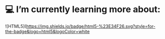 # 💻 I’m currently learning more about:
![HTML5](https://img.shields.io/badge/html5-%23E34F26.svg?style=for-the-badge&logo=html5&logoColor=white
<!--
**AkramAmmis/AkramAmmis** is a ✨ _special_ ✨ repository because its `README.md` (this file) appears on your GitHub profile.


- 🌱 I’m currently learning about Fullstack Web development
